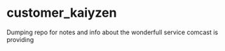 # customer_kaiyzen
Dumping repo for notes and info about the wonderfull service comcast is providing
